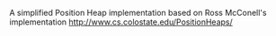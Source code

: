 A simplified Position Heap implementation
based on Ross McConell's implementation http://www.cs.colostate.edu/PositionHeaps/
